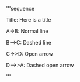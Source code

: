 '''sequence

Title: Here is a title

A->B: Normal line

B-->C: Dashed line

C->>D: Open arrow

D-->>A: Dashed open arrow

'''
